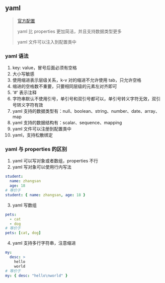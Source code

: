 ## yaml

> [官方配置](https://docs.spring.io/spring-boot/appendix/application-properties/index.html#appendix.application-properties)
>
> yaml 比 properties 更加简洁，并且支持数据类型更多
>
> yaml 文件可以注入到配置类中

### yaml 语法

1. key: value，冒号后面必须有空格
2. 大小写敏感
3. 使用缩进表示层级关系，k-v 对的缩进不允许使用 tab，只允许空格
4. 缩进的空格数不重要，只要相同层级的元素左对齐即可
5. '#' 表示注释
6. 字符串默认不使用引号，单引号和双引号都可以，单引号转义字符无效，双引号转义字符有效
7. yaml 支持的数据类型有：null、boolean、string、number、date、array、map
8. yaml 支持的数据结构有：scalar、sequence、mapping
9. yaml 文件可以注册到配置类中
10. yaml，支持松散绑定

### yaml 与 properties 的区别

1. yaml 可以写对象或者数组，properties 不行
2. yaml 写对象可以使用行内写法

```yaml
student:
  name: zhangsan
  age: 18
# 等价于
student: { name: zhangsan, age: 18 }
```

3. yaml 写数组

```yaml
pets:
  - cat
  - dog
# 等价于
pets: [cat, dog]
```

4. yaml 支持多行字符串，注意缩进

```yaml
my:
  desc: >
    hello
    world
# 等价于
my: { desc: "hello\nworld" }
```
